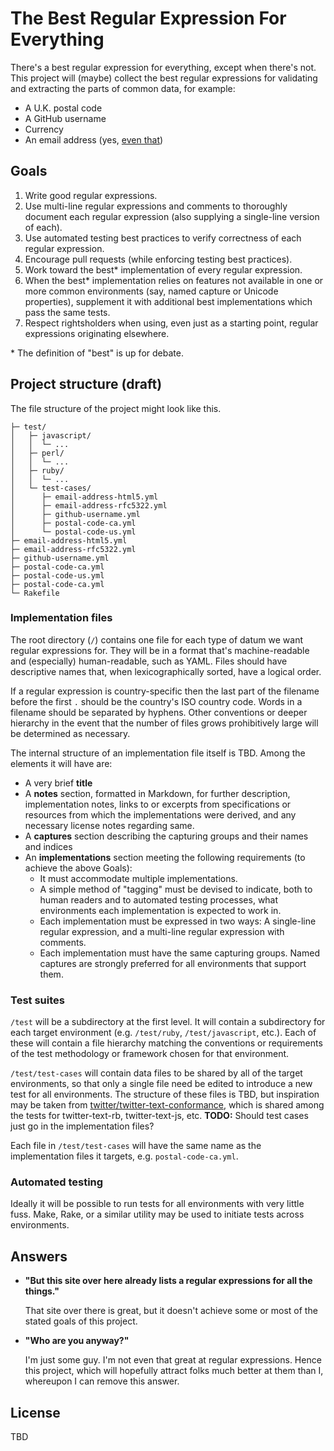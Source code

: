 The Best Regular Expression For Everything
==========================================

There's a best regular expression for everything, except when there's not. This
project will (maybe) collect the best regular expressions for validating and
extracting the parts of common data, for example:

  * A U.K. postal code
  * A GitHub username
  * Currency
  * An email address (yes, [even that])

[even that]: http://stackoverflow.com/questions/201323/using-a-regular-expression-to-validate-an-email-address


Goals
-----

 1. Write good regular expressions.
 2. Use multi-line regular expressions and comments to thoroughly document each
    regular expression (also supplying a single-line version of each).
 3. Use automated testing best practices to verify correctness of each
    regular expression.
 4. Encourage pull requests (while enforcing testing best practices).
 5. Work toward the best* implementation of every regular expression.
 6. When the best* implementation relies on features not available in one or
    more common environments (say, named capture or Unicode properties),
    supplement it with additional best implementations which pass the
    same tests.
 7. Respect rightsholders when using, even just as a starting point, regular
    expressions originating elsewhere.

\* The definition of "best" is up for debate.


Project structure (draft)
-------------------------

The file structure of the project might look like this.

    ├─ test/
    │   ├─ javascript/
    │   │  └─ ...
    │   ├─ perl/
    │   │  └─ ...
    │   ├─ ruby/
    │   │  └─ ...
    │   └─ test-cases/
    │      ├─ email-address-html5.yml
    │      ├─ email-address-rfc5322.yml
    │      ├─ github-username.yml
    │      ├─ postal-code-ca.yml
    │      └─ postal-code-us.yml
    ├─ email-address-html5.yml
    ├─ email-address-rfc5322.yml
    ├─ github-username.yml
    ├─ postal-code-ca.yml
    ├─ postal-code-us.yml
    ├─ postal-code-ca.yml
    └─ Rakefile

### Implementation files

The root directory (`/`) contains one file for each type of datum we want
regular expressions for. They will be in a format that's machine-readable and
(especially) human-readable, such as YAML. Files should have descriptive names
that, when lexicographically sorted, have a logical order.

If a regular expression is country-specific then the last part of the filename
before the first `.` should be the country's ISO country code. Words in a
filename should be separated by hyphens. Other conventions or deeper hierarchy
in the event that the number of files grows prohibitively large will be
determined as necessary.

The internal structure of an implementation file itself is TBD. Among the
elements it will have are:

  * A very brief **title**
  * A **notes** section, formatted in Markdown, for further description,
    implementation notes, links to or excerpts from specifications or resources
    from which the implementations were derived, and any necessary license notes
    regarding same.
  * A **captures** section describing the capturing groups and their names
    and indices
  * An **implementations** section meeting the following requirements (to
    achieve the above Goals):
    * It must accommodate multiple implementations.
    * A simple method of "tagging" must be devised to indicate, both to human
      readers and to automated testing processes, what environments each
      implementation is expected to work in.
    * Each implementation must be expressed in two ways: A single-line regular
      expression, and a multi-line regular expression with comments.
    * Each implementation must have the same capturing groups. Named captures
      are strongly preferred for all environments that support them.

### Test suites

`/test` will be a subdirectory at the first level. It will contain a
subdirectory for each target environment (e.g. `/test/ruby`, `/test/javascript`,
etc.). Each of these will contain a file hierarchy matching the conventions or
requirements of the test methodology or framework chosen for that environment.

`/test/test-cases` will contain data files to be shared by all of the target
environments, so that only a single file need be edited to introduce a new test
for all environments. The structure of these files is TBD, but inspiration may
be taken from [twitter/twitter-text-conformance], which is shared among the
tests for twitter-text-rb, twitter-text-js, etc. **TODO:** Should test cases
just go in the implementation files?

Each file in `/test/test-cases` will have the same name as the implementation
files it targets, e.g. `postal-code-ca.yml`.

[twitter/twitter-text-conformance]: https://github.com/twitter/twitter-text-conformance

### Automated testing

Ideally it will be possible to run tests for all environments with very little
fuss. Make, Rake, or a similar utility may be used to initiate tests across
environments.


Answers
-------

  * **"But this site over here already lists a regular expressions for all
    the things."**

    That site over there is great, but it doesn't achieve some or most of the
    stated goals of this project.
    
  * **"Who are you anyway?"**

    I'm just some guy. I'm not even that great at regular expressions. Hence
    this project, which will hopefully attract folks much better at them than I,
    whereupon I can remove this answer.


License
-------

TBD
